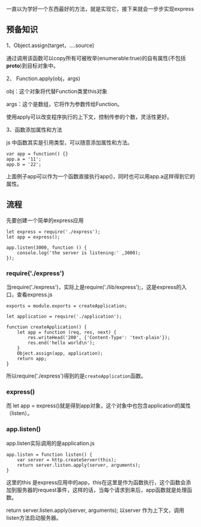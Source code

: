 
一直以为学好一个东西最好的方法，就是实现它，接下来就会一步步实现express

<!--more-->

## 预备知识

1、Object.assign(target，....source)

通过调用该函数可以copy所有可被枚举(enumerable:true)的自有属性(不包括 __proto__)到目标对象中。

2、 Function.apply(obj，args)

obj：这个对象将代替Function类里this对象

args：这个是数组，它将作为参数传给Function。

使用apply可以改变程序执行的上下文，控制传参的个数，灵活性更好。

3、函数添加属性和方法

js 中函数其实是引用类型，可以随意添加属性和方法。

```
var app = function() {}
app.a = '11';
app.b = '22';
```

上面例子app可以作为一个函数直接执行app()，同时也可以用app.a这样得到它的属性。

## 流程


先要创建一个简单的express应用

```
let express = require('./express');
let app = express();

app.listen(3000, function () {
    console.log('the server is listening:' ,3000);
});
```

### require('./express')

当require('./express')，实际上是require('./lib/express');，这是express的入口，查看express.js

```
exports = module.exports = createApplication;

let application = require('./application');

function createApplication() {
    let app = function (req, res, next) {
        res.writeHead('200', {'Content-Type': 'text-plain'});
        res.end('hello world\n');
    }
    Object.assign(app, application);
    return app;
}
```

所以require('./express')得到的是`createApplication`函数。

### express()

而 let app = express()就是得到app对象，这个对象中也包含application的属性（listen）。

### app.listen()

app.listen实际调用的是application.js

```
app.listen = function listen() {
    var server = http.createServer(this);
    return server.listen.apply(server, arguments);
}
```

这里的this 是express应用中的app，this在这里是作为函数执行，这个函数会添加到服务器的request事件，这样的话，当每个请求到来后，app函数就是处理函数。

return server.listen.apply(server, arguments);  以server 作为上下文，调用listen方法启动服务器。


